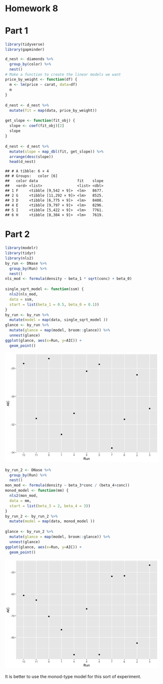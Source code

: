 Homework 8
================

# Part 1

``` r
library(tidyverse)
library(gapminder)
```

``` r
d_nest <- diamonds %>%
  group_by(color) %>%
  nest()
# Make a function to create the linear models we want
price_by_weight <- function(df) {
  m <- lm(price ~ carat, data=df)
  m
}

d_nest <- d_nest %>%
  mutate(fit = map(data, price_by_weight))

get_slope <- function(fit_obj) {
  slope <- coef(fit_obj)[2]
  slope
}

d_nest <- d_nest %>%
  mutate(slope = map_dbl(fit, get_slope)) %>%
  arrange(desc(slope))
  head(d_nest)
```

    ## # A tibble: 6 × 4
    ## # Groups:   color [6]
    ##   color data                  fit    slope
    ##   <ord> <list>                <list> <dbl>
    ## 1 F     <tibble [9,542 × 9]>  <lm>   8677.
    ## 2 G     <tibble [11,292 × 9]> <lm>   8525.
    ## 3 D     <tibble [6,775 × 9]>  <lm>   8408.
    ## 4 E     <tibble [9,797 × 9]>  <lm>   8296.
    ## 5 I     <tibble [5,422 × 9]>  <lm>   7761.
    ## 6 H     <tibble [8,304 × 9]>  <lm>   7619.

# Part 2

``` r
library(modelr)
library(tidyr)
library(nls2)
by_run <- DNase %>% 
  group_by(Run) %>% 
  nest()
nls_mod <- formula(density ~ beta_1 * sqrt(conc) + beta_0)

single_sqrt_model <- function(ssm) {
  nls2(nls_mod, 
  data = ssm, 
  start = list(beta_1 = 0.5, beta_0 = 0.1))
}
by_run <- by_run %>% 
  mutate(model = map(data, single_sqrt_model ))
glance <- by_run %>% 
  mutate(glance = map(model, broom::glance)) %>% 
  unnest(glance)
ggplot(glance, aes(x=Run, y=AIC)) + 
  geom_point() 
```

![](hw_8_files/figure-gfm/unnamed-chunk-3-1.png)<!-- -->

``` r
by_run_2 <- DNase %>% 
  group_by(Run) %>% 
  nest()
mon_mod <- formula(density ~ beta_3*conc / (beta_4+conc))
monod_model <- function(mm) {
  nls2(mon_mod, 
  data = mm, 
  start = list(beta_3 = 2, beta_4 = 3))
}
by_run_2 <- by_run_2 %>% 
  mutate(model = map(data, monod_model ))

glance <- by_run_2 %>% 
  mutate(glance = map(model, broom::glance)) %>% 
  unnest(glance)
ggplot(glance, aes(x=Run, y=AIC)) + 
  geom_point() 
```

![](hw_8_files/figure-gfm/unnamed-chunk-4-1.png)<!-- -->

It is better to use the monod-type model for this sort of experiment.
